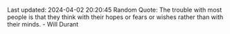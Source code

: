 Last updated: 2024-04-02 20:20:45
Random Quote: The trouble with most people is that they think with their hopes or fears or wishes rather than with their minds. - Will Durant